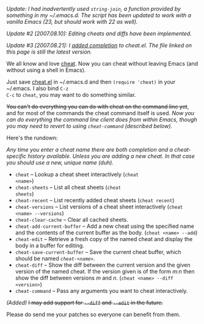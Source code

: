 *Update: I had inadvertently used <code>string-join</code>, a function provided by something in my ~/.emacs.d. The script has been updated to work with a vanilla Emacs (23, but should work with 22 as well).*

*Update #2 [2007.08.10]: Editing cheats and diffs have been implemented.*

*Update #3 [2007.08.21]: I <a href="/posts/2007/08/cheat-productively-in-emacs">added completion</a> to cheat.el. The file linked on this page is still the latest version.*

We all know and love <a href="http://cheat.errtheblog.com/">cheat</a>.  Now you can cheat without leaving Emacs (and without using a shell in Emacs).

Just save <a href="/f/cheat.el">cheat.el</a> in ~/.emacs.d and then <code>(require 'cheat)</code> in your ~/.emacs.  I also bind <code>C-z C-c</code> to <code>cheat</code>, you may want to do something similar.


<del>You can't do everything you can do with cheat on the command line yet</del>, and for most of the commands the cheat command itself is used. *Now you can do everything the command line client does from within Emacs, though you may need to revert to using <code>cheat-command</code> (described below).*

Here's the rundown:

*Any time you enter a cheat name there are both completion and a cheat-specific history available.  Unless you are adding a new cheat.  In that case you should use a new, unique name (duh).*

 * <code>cheat</code> – Lookup a cheat sheet interactively (<code>cheat &lt;name&gt;</code>)
 * <code>cheat-sheets</code> – List all cheat sheets (<code>cheat sheets</code>)
 * <code>cheat-recent</code> – List recently added cheat sheets (<code>cheat recent</code>)
 * <code>cheat-versions</code> – List versions of a cheat sheet interactively (<code>cheat &lt;name&gt; --versions</code>)
 * <code>cheat-clear-cache</code> – Clear all cached sheets.
 * <code>cheat-add-current-buffer</code> – Add a new cheat using the specified name and the contents of the current buffer as the body. (<code>cheat &lt;name&gt; --add</code>)
 * <code>cheat-edit</code> – Retrieve a fresh copy of the named cheat and display the body in a buffer for editing.
 * <code>cheat-save-current-buffer</code> – Save the current cheat buffer, which should be named <code>*cheat-&lt;name&gt;*</code>.
 * <code>cheat-diff</code> – Show the diff between the current version and the given version of the named cheat. If the version given is of the form <em>m:n</em> then show the diff between versions <em>m</em> and <em>n</em>. (<code>cheat &lt;name&gt; --diff &lt;version&gt;</code>)
 * <code>cheat-command</code> – Pass any arguments you want to cheat interactively.

*(Added)* <del>I may add support for <code>--diff</code> and <code>--edit</code> in the future.</del>

Please do send me your patches so everyone can benefit from them.
